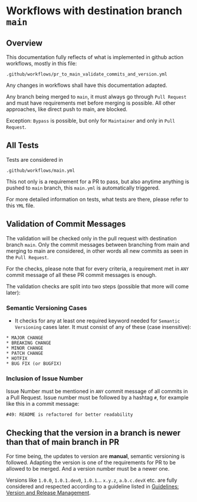 # Workflows with destination branch `main`

## Overview
This documentation fully reflects of what is implemented in github action workflows, mostly in this file:

```
.github/workflows/pr_to_main_validate_commits_and_version.yml
```

Any changes in workflows shall have this documentation adapted.

Any branch being merged to `main`, it must always go through `Pull Request` and must have requirements met before merging is possible. All other approaches, like direct push to main, are blocked.

Exception: `Bypass` is possible, but only for `Maintainer` and only in `Pull Request`.


## All Tests

Tests are considered in

```
.github/workflows/main.yml
```

This not only is a requirement for a PR to pass, but also anytime anything is pushed to `main` branch, this `main.yml` is automatically triggered.

For more detailed information on tests, what tests are there, please refer to this `YML` file.

## Validation of Commit Messages
The validation will be checked only in the pull request with destination branch `main`. Only the commit messages between branching from main and merging to main are considered, in other words all new commits as seen in the `Pull Request`.

For the checks, please note that for every criteria, a requirement met in `ANY` commit message of all these PR commit messages is enough.

The validation checks are split into two steps (possible that more will come later):
### Semantic Versioning Cases
* It checks for any at least one required keyword needed for `Semantic Versioning` cases later. It must consist of any of these (case insensitive):
```
* MAJOR CHANGE
* BREAKING CHANGE
* MINOR CHANGE
* PATCH CHANGE
* HOTFIX
* BUG FIX (or BUGFIX)
```

### Inclusion of Issue Number

Issue Number must be mentioned in `ANY` commit message of all commits in a Pull Request. Issue number must be followed by a hashtag `#`, for example like this in a commit message:

```
#49: README is refactored for better readability
```

## Checking that the version in a branch is newer than that of main branch in PR
For time being, the updates to version are **manual**, semantic versioning is followed. Adapting the version is one of the requirements for PR to be allowed to be merged. And a version number must be a newer one.

Versions like `1.0.0`, `1.0.1.dev0`, `1.0.1`... `x.y.z`, `a.b.c.devX` etc. are fully considered and respected according to a guideline listed in [Guidelines: Version and Release Management](../guidelines/version_and_release_management.md).